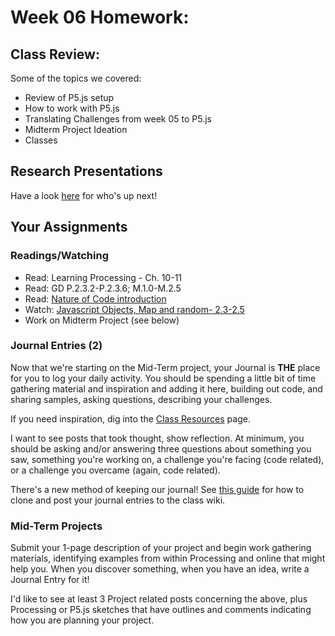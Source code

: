 # Week 06 Homework:

## Class Review:

Some of the topics we covered:

* Review of P5.js setup
* How to work with P5.js
* Translating Challenges from week 05 to P5.js
* Midterm Project Ideation
* Classes

## Research Presentations

Have a look [here](https://github.com/pds-nyu-idm-cc/DM-GY-6063-Creative-Coding-Spring-2019-Stearns/blob/master/research_presentation.md) for who's up next!

## Your Assignments

### Readings/Watching

* Read: Learning Processing - Ch. 10-11
* Read: GD P.2.3.2-P.2.3.6; M.1.0-M.2.5
* Read: [Nature of Code introduction](https://natureofcode.com/book/introduction/)
* Watch: [Javascript Objects, Map and random- 2.3-2.5](https://www.youtube.com/playlist?list=PLRqwX-V7Uu6Zy51Q-x9tMWIv9cueOFTFA)
* Work on Midterm Project (see below)

### Journal Entries (2)

Now that we're starting on the Mid-Term project, your Journal is **THE** place for you to log your daily activity. You should be spending a little bit of time gathering material and inspiration and adding it here, building out code, and sharing samples, asking questions, describing your challenges.

If you need inspiration, dig into the [Class Resources](https://github.com/pds-nyu-idm-cc/DM-GY-6063-Creative-Coding-Spring-2019-Stearns/blob/master/resources.md) page.

I want to see posts that took thought, show reflection. At minimum, you should be asking and/or answering three questions about something you saw, something you're working on, a challenge you're facing (code related), or a challenge you overcame (again, code related).

There's a new method of keeping our journal! See [this guide](https://github.com/pds-nyu-idm-cc/DM-GY-6063-Creative-Coding-Spring-2019-Stearns/blob/master/github_help/github_wiki.md) for how to clone and post your journal entries to the class wiki.

### Mid-Term Projects

Submit your 1-page description of your project and begin work gathering materials, identifying examples from within Processing and online that might help you. When you discover something, when you have an idea, write a Journal Entry for it!

I'd like to see at least 3 Project related posts concerning the above, plus Processing or P5.js sketches that have outlines and comments indicating how you are planning your project.



